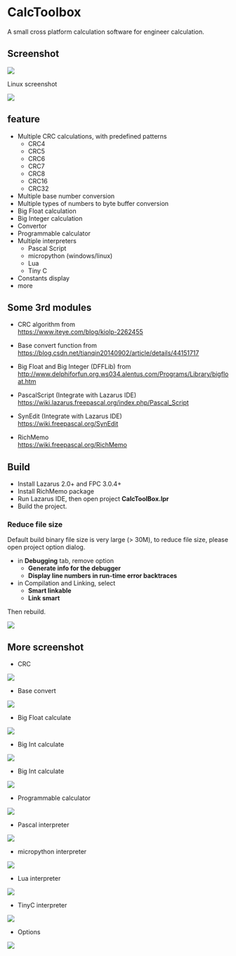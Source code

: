 # CalcToolbox

A small cross platform calculation software for engineer calculation.


## Screenshot

![](demo.gif)  


Linux screenshot

![](screenshot-linux.png)  

## feature

- Multiple CRC calculations, with predefined patterns
  - CRC4
  - CRC5
  - CRC6
  - CRC7
  - CRC8
  - CRC16
  - CRC32
- Multiple base number conversion
- Multiple types of numbers to byte buffer conversion
- Big Float calculation
- Big Integer calculation
- Convertor
- Programmable calculator
- Multiple interpreters   
  - Pascal Script
  - micropython (windows/linux)
  - Lua
  - Tiny C
- Constants display
- more

## Some 3rd modules

- CRC algorithm from  
  https://www.iteye.com/blog/kiolp-2262455

- Base convert function from  
  https://blog.csdn.net/tianqin20140902/article/details/44151717

- Big Float and Big Integer (DFFLib) from  
  http://www.delphiforfun.org.ws034.alentus.com/Programs/Library/bigfloat.htm

- PascalScript (Integrate with Lazarus IDE)  
  https://wiki.lazarus.freepascal.org/index.php/Pascal_Script

- SynEdit (Integrate with Lazarus IDE)  
  https://wiki.freepascal.org/SynEdit

- RichMemo  
  https://wiki.freepascal.org/RichMemo


## Build

- Install Lazarus 2.0+ and FPC 3.0.4+
- Install RichMemo package
- Run Lazarus IDE, then open project **CalcToolBox.lpr**
- Build the project.

### Reduce file size

Default build binary file size is very large (> 30M), to reduce file size, please open project option dialog.
- in **Debugging** tab, remove option
  - **Generate info for the debugger**
  - **Display line numbers in run-time error backtraces**
- in Compilation and Linking, select
  - **Smart linkable**
  - **Link smart**

Then rebuild.



![](powered_by.png)


## More screenshot

- CRC

![](screenshot-crc.png)

- Base convert

![](screenshot-base.png)

- Big Float calculate

![](screenshot-bigfloat.png)

- Big Int calculate

![](screenshot-bigint.png)

- Big Int calculate

![](screenshot-bigint.png)

- Programmable calculator

![](screenshot-calc.png)

- Pascal interpreter

![](screenshot-pascal.png)

- micropython interpreter

![](screenshot-micropython.png)

- Lua interpreter

![](screenshot-lua.png)

- TinyC interpreter

![](screenshot-c.png)

- Options

![](screenshot-option.png)



